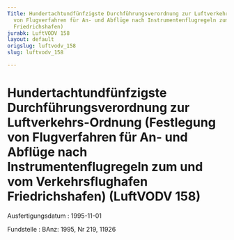 ```yaml
---
Title: Hundertachtundfünfzigste Durchführungsverordnung zur Luftverkehrs-Ordnung (Festlegung
  von Flugverfahren für An- und Abflüge nach Instrumentenflugregeln zum und vom Verkehrsflughafen
  Friedrichshafen)
jurabk: LuftVODV 158
layout: default
origslug: luftvodv_158
slug: luftvodv_158

---
```


# Hundertachtundfünfzigste Durchführungsverordnung zur Luftverkehrs-Ordnung (Festlegung von Flugverfahren für An- und Abflüge nach Instrumentenflugregeln zum und vom Verkehrsflughafen Friedrichshafen) (LuftVODV 158)

Ausfertigungsdatum
:   1995-11-01

Fundstelle
:   BAnz: 1995, Nr 219, 11926

